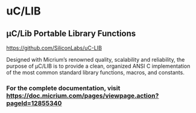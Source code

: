 # uC/LIB

## µC/Lib Portable Library Functions

https://github.com/SiliconLabs/uC-LIB

Designed with Micrium’s renowned quality, scalability and reliability, the purpose of µC/LIB is to provide a clean, organized ANSI C implementation of the most common standard library functions, macros, and constants.

### For the complete documentation, visit https://doc.micrium.com/pages/viewpage.action?pageId=12855340